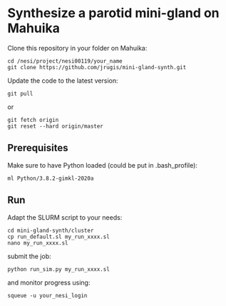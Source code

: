 # Synthesize a parotid mini-gland on Mahuika

Clone this repository in your folder on Mahuika:
```
cd /nesi/project/nesi00119/your_name
git clone https://github.com/jrugis/mini-gland-synth.git
```

Update the code to the latest version:
```
git pull
```
or
```
git fetch origin
git reset --hard origin/master
```


## Prerequisites

Make sure to have Python loaded (could be put in .bash_profile):
```
ml Python/3.8.2-gimkl-2020a
```


## Run

Adapt the SLURM script to your needs:
```
cd mini-gland-synth/cluster
cp run_default.sl my_run_xxxx.sl
nano my_run_xxxx.sl
```
submit the job:
```
python run_sim.py my_run_xxxx.sl
```
and monitor progress using:
```
squeue -u your_nesi_login
```